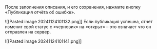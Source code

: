После заполнения описания, и его сохранения, нажмите кнопку «Публикация отчёта об ошибке». 


![[Pasted image 20241124101132.png]]
Если публикация успешна, отчет изменит свой статус с «черновик» на «открыт» – это означает что он отправлен на сервер.

![[Pasted image 20241124101141.png]]